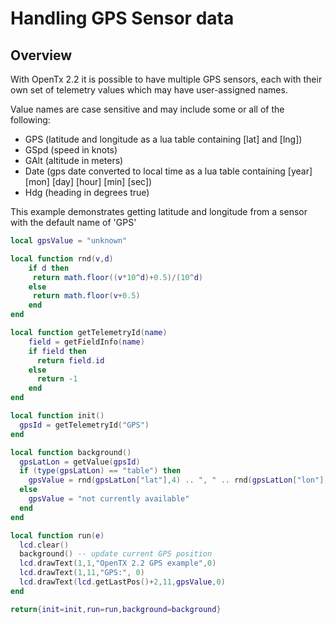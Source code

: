 # Handling GPS Sensor data

## Overview

With OpenTx 2.2 it is possible to have multiple GPS sensors, each with their own set of telemetry values which may have user-assigned names.

Value names are case sensitive and may include some or all of the following:

* GPS \(latitude and longitude as a lua table containing \[lat\] and \[lng\]\)
* GSpd \(speed in knots\)
* GAlt \(altitude in meters\)
* Date \(gps date converted to local time as a lua table containing \[year\] \[mon\] \[day\] \[hour\] \[min\] \[sec\]\)
* Hdg \(heading in degrees true\)

This example demonstrates getting latitude and longitude from a sensor with the default name of 'GPS'

```lua
local gpsValue = "unknown"

local function rnd(v,d)
    if d then
     return math.floor((v*10^d)+0.5)/(10^d)
    else
     return math.floor(v+0.5)
    end
end

local function getTelemetryId(name)
    field = getFieldInfo(name)
    if field then
      return field.id
    else
      return -1
    end
end

local function init()
  gpsId = getTelemetryId("GPS")
end

local function background()
  gpsLatLon = getValue(gpsId)
  if (type(gpsLatLon) == "table") then
    gpsValue = rnd(gpsLatLon["lat"],4) .. ", " .. rnd(gpsLatLon["lon"],4)
  else
    gpsValue = "not currently available"
  end
end

local function run(e)
  lcd.clear()
  background() -- update current GPS position
  lcd.drawText(1,1,"OpenTX 2.2 GPS example",0)
  lcd.drawText(1,11,"GPS:", 0)
  lcd.drawText(lcd.getLastPos()+2,11,gpsValue,0)
end

return{init=init,run=run,background=background}
```

